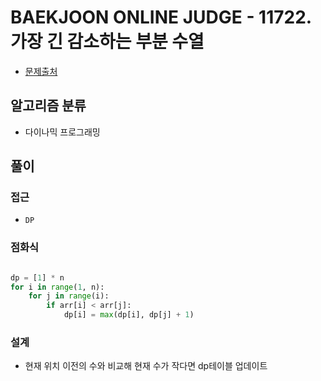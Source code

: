 # BAEKJOON ONLINE JUDGE - 11722. 가장 긴 감소하는 부분 수열

- [문제출처](https://www.acmicpc.net/problem/11722 '11722. 가장 긴 감소하는 부분 수열')

## 알고리즘 분류

- 다이나믹 프로그래밍

## 풀이

### 접근

- `DP`

### 점화식

```python

dp = [1] * n
for i in range(1, n):
    for j in range(i):
        if arr[i] < arr[j]:
            dp[i] = max(dp[i], dp[j] + 1)


```

### 설계

- 현재 위치 이전의 수와 비교해 현재 수가 작다면 dp테이블 업데이트
